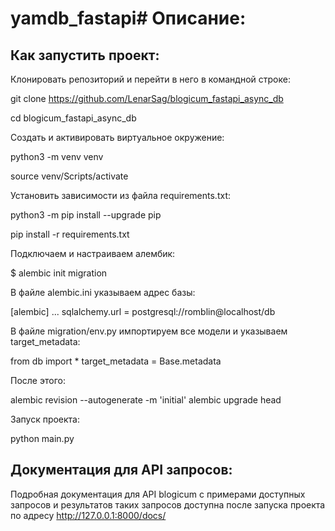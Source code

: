 # yamdb_fastapi# Описание:


## Как запустить проект:

Клонировать репозиторий и перейти в него в командной строке:

git clone https://github.com/LenarSag/blogicum_fastapi_async_db

cd blogicum_fastapi_async_db

Cоздать и активировать виртуальное окружение:

python3 -m venv venv

source venv/Scripts/activate

Установить зависимости из файла requirements.txt:

python3 -m pip install --upgrade pip

pip install -r requirements.txt


Подключаем и настраиваем алембик:

$ alembic init migration

В файле alembic.ini указываем адрес базы:

[alembic]
...
sqlalchemy.url = postgresql://romblin@localhost/db


В файле migration/env.py импортируем все модели и указываем target_metadata:

from db import *
target_metadata = Base.metadata

После этого:

alembic revision --autogenerate -m 'initial'
alembic upgrade head

Запуск проекта:

python main.py


## Документация для API запросов:

Подробная документация для API blogicum с примерами доступных запросов и результатов таких запросов доступна после запуска проекта по адресу http://127.0.0.1:8000/docs/

